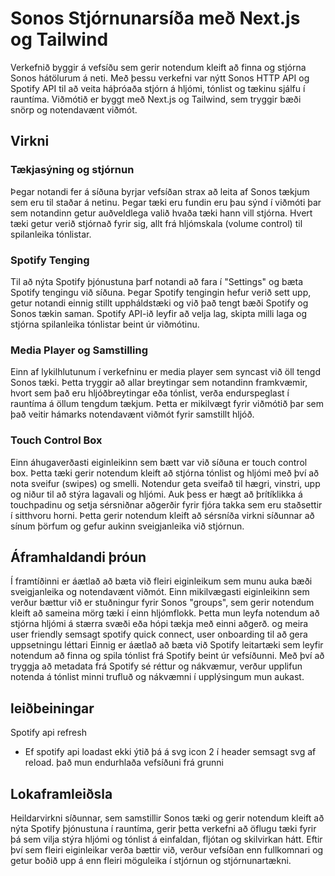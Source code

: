  
# Sonos Stjórnunarsíða með Next.js og Tailwind

Verkefnið byggir á vefsíðu sem gerir notendum kleift að finna og stjórna Sonos hátölurum á neti. Með þessu verkefni var nýtt Sonos HTTP API og Spotify API til að veita háþróaða stjórn á hljómi, tónlist og tækinu sjálfu í rauntíma. Viðmótið er byggt með Next.js og Tailwind, sem tryggir bæði snörp og notendavænt viðmót.

## Virkni

### Tækjasýning og stjórnun

Þegar notandi fer á síðuna byrjar vefsíðan strax að leita af Sonos tækjum sem eru til staðar á netinu. Þegar tæki eru fundin eru þau sýnd í viðmóti þar sem notandinn getur auðveldlega valið hvaða tæki hann vill stjórna. Hvert tæki getur verið stjórnað fyrir sig, allt frá hljómskala (volume control) til spilanleika tónlistar.

### Spotify Tenging

Til að nýta Spotify þjónustuna þarf notandi að fara í "Settings" og bæta Spotify tengingu við síðuna. Þegar Spotify tengingin hefur verið sett upp, getur notandi einnig stillt uppháldstæki og við það tengt bæði Spotify og Sonos tækin saman. Spotify API-ið leyfir að velja lag, skipta milli laga og stjórna spilanleika tónlistar beint úr viðmótinu.

### Media Player og Samstilling

Einn af lykilhlutunum í verkefninu er media player sem syncast við öll tengd Sonos tæki. Þetta tryggir að allar breytingar sem notandinn framkvæmir, hvort sem það eru hljóðbreytingar eða tónlist, verða endurspeglast í rauntíma á öllum tengdum tækjum. Þetta er mikilvægt fyrir viðmótið þar sem það veitir hámarks notendavænt viðmót fyrir samstillt hljóð.

### Touch Control Box

Einn áhugaverðasti eiginleikinn sem bætt var við síðuna er touch control box. Þetta tæki gerir notendum kleift að stjórna tónlist og hljómi með því að nota sveifur (swipes) og smelli. Notendur geta sveifað til hægri, vinstri, upp og niður til að stýra lagavali og hljómi. Auk þess er hægt að þrítíklikka á touchpadinu og setja sérsniðnar aðgerðir fyrir fjóra takka sem eru staðsettir í sitthvoru horni. Þetta gerir notendum kleift að sérsníða virkni síðunnar að sínum þörfum og gefur aukinn sveigjanleika við stjórnun.

## Áframhaldandi þróun

Í framtíðinni er áætlað að bæta við fleiri eiginleikum sem munu auka bæði sveigjanleika og notendavænt viðmót. Einn mikilvægasti eiginleikinn sem verður bættur við er stuðningur fyrir Sonos "groups", sem gerir notendum kleift að sameina mörg tæki í einn hljómflokk. Þetta mun leyfa notendum að stjórna hljómi á stærra svæði eða hópi tækja með einni aðgerð. og meira user friendly semsagt spotify quick connect, user onboarding til að gera uppsetningu léttari
Einnig er áætlað að bæta við Spotify leitartæki sem leyfir notendum að finna og spila tónlist frá Spotify beint úr vefsíðunni. Með því að tryggja að metadata frá Spotify sé réttur og nákvæmur, verður upplifun notenda á tónlist minni trufluð og nákvæmni í upplýsingum mun aukast.

## leiðbeiningar
Spotify api refresh
- Ef spotify api loadast ekki ýtið þá á svg icon 2 í header semsagt svg af reload. það mun endurhlaða vefsíðuni frá grunni


## Lokaframleiðsla

Heildarvirkni síðunnar, sem samstillir Sonos tæki og gerir notendum kleift að nýta Spotify þjónustuna í rauntíma, gerir þetta verkefni að öflugu tæki fyrir þá sem vilja stýra hljómi og tónlist á einfaldan, fljótan og skilvirkan hátt. Eftir því sem fleiri eiginleikar verða bættir við, verður vefsíðan enn fullkomnari og getur boðið upp á enn fleiri möguleika í stjórnun og stjórnunartækni.
